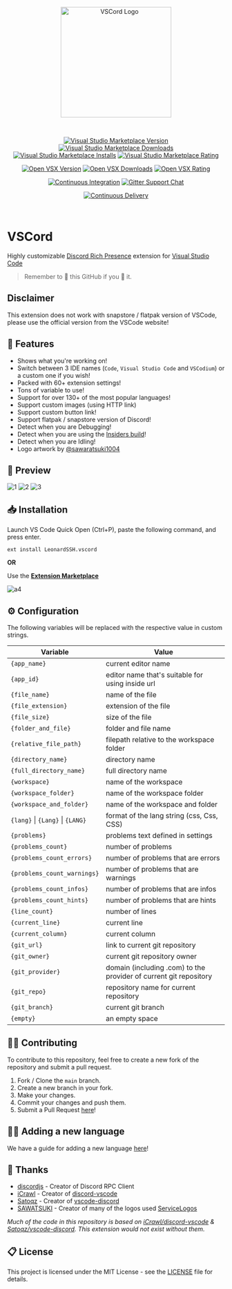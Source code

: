 <div align="center">

[<img width="256" alt="VSCord Logo" src="https://i.imgur.com/n7ieZfW.png" />][vsmp-link]

<br />

[![Visual Studio Marketplace Version][shield-vsmp-version]][vsmp-link]
[![Visual Studio Marketplace Downloads][shield-vsmp-downloads]][vsmp-link]
[![Visual Studio Marketplace Installs][shield-vsmp-installs]][vsmp-link]
[![Visual Studio Marketplace Rating][shield-vsmp-rating]][vsmp-link]

[![Open VSX Version][shield-ovsx-version]][ovsx-link]
[![Open VSX Downloads][shield-ovsx-downloads]][ovsx-link]
[![Open VSX Rating][shield-ovsx-rating]][ovsx-link]

[![Continuous Integration][shield-workflows-ci]][github-workflows-ci]
[![Gitter Support Chat][shield-gitter-support]][gitter-vscord-support]

[![Continuous Delivery][shield-workflows-cd]][github-workflows-cd]

</div>

<br />

# VSCord

Highly customizable [Discord Rich Presence](https://discord.com/rich-presence) extension for [Visual Studio Code](https://code.visualstudio.com/)

> Remember to 🌟 this GitHub if you 💖 it.

## Disclaimer

This extension does not work with snapstore / flatpak version of VSCode, please use the official version from the VSCode website!

## 📌 Features

-   Shows what you're working on!
-   Switch between 3 IDE names (`Code`, `Visual Studio Code` and `VSCodium`) or a custom one if you wish!
-   Packed with 60+ extension settings!
-   Tons of variable to use!
-   Support for over 130+ of the most popular languages!
-   Support custom images (using HTTP link)
-   Support custom button link!
-   Support flatpak / snapstore version of Discord!
-   Detect when you are Debugging!
-   Detect when you are using the [Insiders build](https://code.visualstudio.com/insiders/)!
-   Detect when you are Idling!
-   Logo artwork by [@sawaratsuki1004](https://twitter.com/sawaratsuki1004)

## 👀 Preview

![1](https://i.imgur.com/LaB4TqM.png)
![2](https://i.imgur.com/yTFIFiK.png)
![3](https://i.imgur.com/5OOkKUW.png)

## 📥 Installation

Launch VS Code Quick Open (Ctrl+P), paste the following command, and press enter.

```
ext install LeonardSSH.vscord
```

**OR**

Use the **[Extension Marketplace](https://code.visualstudio.com/docs/editor/extension-gallery)**

![a4](https://i.imgur.com/qMzox38.gif)

## ⚙️ Configuration

The following variables will be replaced with the respective value in custom strings.<br>

| Variable                         | Value                                                             |
| -------------------------------- | ----------------------------------------------------------------- |
| `{app_name}`                     | current editor name                                               |
| `{app_id}`                       | editor name that's suitable for using inside url                  |
| `{file_name}`                    | name of the file                                                  |
| `{file_extension}`               | extension of the file                                             |
| `{file_size}`                    | size of the file                                                  |
| `{folder_and_file}`              | folder and file name                                              |
| `{relative_file_path}`           | filepath relative to the workspace folder                         |
| `{directory_name}`               | directory name                                                    |
| `{full_directory_name}`          | full directory name                                               |
| `{workspace}`                    | name of the workspace                                             |
| `{workspace_folder}`             | name of the workspace folder                                      |
| `{workspace_and_folder}`         | name of the workspace and folder                                  |
| `{lang}` \| `{Lang}` \| `{LANG}` | format of the lang string (css, Css, CSS)                         |
| `{problems}`                     | problems text defined in settings                                 |
| `{problems_count}`               | number of problems                                                |
| `{problems_count_errors}`        | number of problems that are errors                                |
| `{problems_count_warnings}`      | number of problems that are warnings                              |
| `{problems_count_infos}`         | number of problems that are infos                                 |
| `{problems_count_hints}`         | number of problems that are hints                                 |
| `{line_count}`                   | number of lines                                                   |
| `{current_line}`                 | current line                                                      |
| `{current_column}`               | current column                                                    |
| `{git_url}`                      | link to current git repository                                    |
| `{git_owner}`                    | current git repository owner                                      |
| `{git_provider}`                 | domain (including .com) to the provider of current git repository |
| `{git_repo}`                     | repository name for current repository                            |
| `{git_branch}`                   | current git branch                                                |
| `{empty}`                        | an empty space                                                    |

## 👨‍💻 Contributing

To contribute to this repository, feel free to create a new fork of the repository and submit a pull request.

1. Fork / Clone the `main` branch.
2. Create a new branch in your fork.
3. Make your changes.
4. Commit your changes and push them.
5. Submit a Pull Request [here](https://github.com/LeonardSSH/vscord/pulls)!

## 👨‍💻 Adding a new language

We have a guide for adding a new language [here](ADDING_LANGUAGE.md)!

## 🎉 Thanks

-   [discordjs](https://github.com/discordjs/) - Creator of Discord RPC Client
-   [iCrawl](https://github.com/iCrawl) - Creator of [discord-vscode](https://github.com/iCrawl/discord-vscode)
-   [Satoqz](https://github.com/Satoqz) - Creator of [vscode-discord](https://github.com/Satoqz/vscode-discord/)
-   [SAWATSUKI](https://github.com/SAWARATSUKI) - Creator of many of the logos used [ServiceLogos](https://github.com/SAWARATSUKI/ServiceLogos)

_Much of the code in this repository is based on [iCrawl/discord-vscode](https://github.com/iCrawl/discord-vscode) & [Satoqz/vscode-discord](https://github.com/Satoqz/vscode-discord). This extension would not exist without them._

## 📋 License

This project is licensed under the MIT License - see the [LICENSE](LICENSE) file for details.


[vsmp-link]:                https://marketplace.visualstudio.com/items?itemName=LeonardSSH.vscord
[ovsx-link]:                https://open-vsx.org/extension/LeonardSSH/vscord

[shield-vsmp-version]:      https://img.shields.io/visual-studio-marketplace/v/LeonardSSH.vscord?label=Visual%20Studio%20Marketplace
[shield-vsmp-downloads]:    https://img.shields.io/visual-studio-marketplace/d/LeonardSSH.vscord
[shield-vsmp-installs]:     https://img.shields.io/visual-studio-marketplace/i/LeonardSSH.vscord
[shield-vsmp-rating]:       https://img.shields.io/visual-studio-marketplace/r/LeonardSSH.vscord

[shield-ovsx-version]:      https://img.shields.io/open-vsx/v/LeonardSSH/vscord?label=OpenVSX%20Marketplace
[shield-ovsx-downloads]:    https://img.shields.io/open-vsx/dt/LeonardSSH/vscord
[shield-ovsx-rating]:       https://img.shields.io/open-vsx/rating/LeonardSSH/vscord

[github-workflows-ci]:      https://github.com/leonardssh/vscord/actions/workflows/CI.yml
[shield-workflows-ci]:      https://github.com/leonardssh/vscord/actions/workflows/CI.yml/badge.svg

[github-workflows-cd]:      https://github.com/leonardssh/vscord/actions/workflows/CD.yml
[shield-workflows-cd]:      https://github.com/leonardssh/vscord/actions/workflows/CD.yml/badge.svg

[gitter-vscord-support]:    https://gitter.im/LeonardSSH/vscord-support?utm_source=badge&utm_medium=badge&utm_campaign=pr-badge
[shield-gitter-support]:    https://img.shields.io/badge/gitter-support%20chat-green?color=40aa8b
